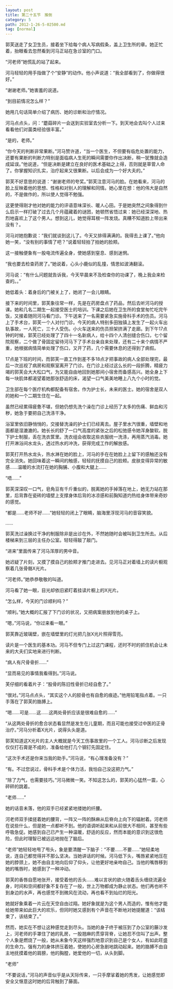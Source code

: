 ```yaml
---
layout: post
title: 第二十五节　推倒
category: 5
path: 2012-1-26-5-02500.md
tag: [normal]
---
```


郭芙送走了女卫生员，接着坐下给每个病人写病假条，盖上卫生所的章。她正忙着，抬眼看去忽然看到河马正站在急诊室的门口。

“河老师”她慌乱的站了起来。

河马轻轻的用手指做了个“安静”的动作。他小声说道：“我全部看到了，你做得很好。”

“谢谢老师。”她害羞的说道。

“到目前情况怎么样？”

她用几句话简单介绍了病历、她的诊断和治疗情况。

河马点点头，问：“蘑菇碎片一会送到实验室去分析一下。到天地会去叫个人过来看看他们对菌类经验很丰富。”

“是的，老师。”

“你今天的判断非常果断。”河马赞许道，“当一个医生，不但要有临危处置的能力，还要有果断的判断力特别是面临病人生死的瞬间需要你作出决断，稍一犹豫就会造成延误。”他说道，“但是决断是建立在良好的医术基础之上得，否则就是草菅人命了。你掌握知识扎实，治疗起来又很果断。以后会成为一个好大夫的。”

郭芙不好意思的说道：“谢谢老师的夸奖。”郭芙注意河马的脸。在她看来，河马的脸上反映着他的思想、性格和对别人的理解和同情。她心里在想：他的伟大是自然的，不是做作的，所以使人觉得不勉强。

这更使得刚才他对她的能力的评语意味深长、暖人心田。于是她突然之间象得到什么启示一样打破了过去几个月蕴藏着的谜团，她顿然省悟过来：她已经深深地、热烈地喜欢上了这个男人。想到这儿，她觉得耳根一阵发烧。真糟不知道脸上带出来没有？。

河马对她抱歉说：“我们就谈到这儿了。今天又排得满满的。我得去上课了。”他向她一笑，“没有别的事情了吧？”说着轻轻拍了拍她的脸颊。

这一接触便象有一股电流传遍全身，使她感到窒息、感到迷惘。

“我也要去检查药房了。”她说着，心头小鹿似的乱撞，情思如波涛翻滚。

河马说：“有什么问题就告诉我，今天早晨来不及检查你的功课了，晚上我会来检查的。。”

她低着头：着身后的门被关上了，她闭了一会儿眼睛。

接下来的时间里，郭芙象往常一样，先是在药房盘点了药品，然后去听河马的授课。她和几名二期生一起接受医士的培训。下课之后她在卫生所的食堂匆忙吃完午饭，又接着随同河马看门诊。下午送来了一名需要紧急实施骨科手术的伤员。河马上了手术台，郭芙一个人对付门诊。今天的病人特别多田独镇上发生了一起火车出轨事故，一人死亡，三十人受伤。小火车送来的伤员担架挤满了走廊。到下午17点钟的时候，郭芙已经处理了了四十一名新病人，给十四个人清创缝合伤口，七个留院观察，二个做了骨固定留待河马下了手术台亲自来处理，还有二十来个病情不严重，她根据病情简单处理了伤口，又开了药，几个需要休息的还得到了病假。

17点是下班的时间，而郭芙一直工作到差不多18点才把事故的病人全部处理完，最后一次巡视了病房和观察室离开了门诊。在门诊上经过这么长的一段折腾，精疲力竭的郭芙会大大松口气，为又能自由地回到她那间小宿舍而备感高兴。她全身上下每一块肌体都渴望着她那张舒适的床，渴望一口气美美地睡上八九个小时的觉。

卫生部在每个医疗机构都配备有宿舍。作为护士长，未来的医士。她的宿舍是双人的她和一个二期生住在一起。

虽然已经累得疲惫不堪，但她仍想先洗个澡在门诊上经历了太多的伤痛、鲜血和污秽，她急于要把自己洗涤干净。

浴室里依旧静悄悄的，交接替洗澡的护士们已经离去。屋子里水汽很重，墙壁和地面都是湿漉漉的。她长长的舒了一口气高度的紧张之后的松弛感令她浑身酸软。脱下护士制服，丢在洗衣筐里。洗衣组会收取这些衣服统一洗涤，再用蒸汽消毒。她打开淋浴间水龙头，透过热水的冲洗，获得完成工作的解放感。

郭芙打开热水龙头，热水淋在她的脸上，河马的手在在她脸上上留下的感触还没有完全消失。她回味着这一瞬间的触感，轻轻的抚摸自己的脸颊。皮肤变得异常的敏感……温暖的水流打在她的胸脯、小腹和大腿上……

“唔……”

郭芙深深叹一口气，皂角豆有千斤重似的，脱离她的手掉落在地上，她无力站在那里，后背靠在瓷砖的墙壁上支撑身体后背的冰凉感和前胸知道灼热给身体带来奇妙的感觉。

“都是……老师不好……”她轻轻的闭上了眼睛，脑海里浮现河马的音容笑貌。

……

郭芙洗过澡换过干净的制服除非是出诊在外，不然她随时会被叫到卫生所去。从后楼梯来到三层的主任办公室。轻轻得敲了敲门。

“进来”里面传来了河马浑厚的男中音。

她迟疑了片刻，又摸了摸自己的脸颊才推门走进去。见河马正对着墙上的读片橱观察着几张骨骼X光片。

“河老师。”她恭恭敬敬的叫道。

河马看了她一眼，目光却依旧紧盯着挂读片橱上的X光片。

“怎么样，今天的门诊顺利吗？”

“顺利。”她大概的汇报了下门诊的状况，又把病案册放到他的桌子上。

“嗯，”河马说，“你过来看一眼。”

郭芙靠近玻璃壁，嵌在墙壁里的灯光把几张X光片照得雪亮。

读片是一个医生的基本功。河马不但专门上过这门课程，还时不时的抓住机会让未来的大夫们实地来进行判断。

“病人有尺骨骨折……”

“显而易见的事情我看得到。”河马说。

芙仔细的看着片子：“股骨的陈旧性骨折已经自愈了。”

“很对。”河马点点头，“其实这个人的胫骨也有自愈的痕迹。”他用铅笔指点着。一只手落在了郭芙的胳膊上。

“嗯……可是……这……这两处骨折应该是很难自愈的……”

“从这两处骨折的愈合状态看显然是发生在儿童期，而且可能也接受过中医的正骨治疗。”河马分析着X光片，说得头头是道。

郭芙知道这X光片的主人大概就是今天工伤事故里的一个工人。河马诊断之后发现仅仅打石膏是不成的，准备给他打几个钢钉先固定住。

“这次手术还是你来当我的助手。”河马说，“有心理准备没有？”

“有。不过您说过，骨科手术是个体力活，我怕自己没这把力气。”

“除了力气，也需要技巧。”河马微微一笑。不知这怎么的，郭芙的心猛然一震，心砰砰的跳着。

“老师……”

她的话音未落，他的双手已经紧紧地搂她的纤腰。

河老师双手揉搓着她的腰背，一阵又一阵的酥麻从后脊向上向下的辐射着。河老师在说些什么，但是她一点都听不到。他的语调听起来和从前很大不相同，甚至有些呼吸急促。她感到自己已产生一种温暖，舒适的反应，然而本能的意识到这很危险，但此时理智已被远远地抛在了脑后。

“老师”她轻轻地甩了甩头，象是要清醒一下脑子：“不要……不要……”她轻柔地说，连自己都觉得并不那么坚决。当她讲话的时候。河马低下头，嘴唇紧紧地压在她的脖颈上，她不由自主地向后仰了仰头，让他更好地亲吻自己。当他的嘴唇移到她的嘴唇时，她感到了一种冲动。

郭芙的香唇自愿地张开，接受着他的舌头……难以言状的欲火随着舌头缠绕流遍全身，时间和空间都好象不复存在了一般，世上万物都成为静止状态。他们再也听不到身边的水声，再也感觉不到微风在流动，再也看不到灿烂的阳光。

她就好象乘着一片云在天空自由过翔。她好象就是为这个男人而造的，惟有他才能给她带来如此巨大的欢乐，但同时她又感到有个声音在不断地对她提醒道：“该结束了，该结束了。”

然而，她实在不想让这种感觉走到尽头。当她的身子终于被压到了办公室的藤沙发上，河老师的手罩住了她的乳房，一股翘麻的贯穿背脊，让她忍不住叫了出声。整个人象是燃烧了一般，她从未象今天这样强烈地意识到自己是个女人，有如此旺盛的生命力。强有力的身体挤压着她，使她的心房急剧地跳动起来。她的胳膊不由自主地抚摸着他的肩膀，他的胸膛，她爱他的一切，从头到脚。

“老师”

“不要说话，”河马的声音似乎是从天际传来，一只手摩挲着她的秀发，让她感觉即安全又惬意这时她的后背触到了藤面。